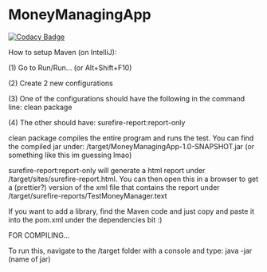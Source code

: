 # MoneyManagingApp

[![Codacy Badge](https://api.codacy.com/project/badge/Grade/15784c22bc9a4f308fea12f0609addb6)](https://app.codacy.com/manual/OllieJonas/MoneyManagingApp?utm_source=github.com&utm_medium=referral&utm_content=OllieJonas/MoneyManagingApp&utm_campaign=Badge_Grade_Dashboard)

How to setup Maven (on IntelliJ):

(1) Go to Run/Run... (or Alt+Shift+F10)

(2) Create 2 new configurations

(3) One of the configurations should have the following in the command line: clean package

(4) The other should have: surefire-report:report-only

clean package compiles the entire program and runs the test. You can find the compiled jar under: /target/MoneyManagingApp-1.0-SNAPSHOT.jar (or something like this im guessing lmao)

surefire-report:report-only will generate a html report under /target/sites/surefire-report.html. You can then open this in a browser to get a (prettier?) version of the xml file that contains the report under /target/surefire-reports/TestMoneyManager.text

If you want to add a library, find the Maven code and just copy and paste it into the pom.xml under the dependencies bit :)

FOR COMPILING...

To run this, navigate to the /target folder with a console and type: java -jar (name of jar)
